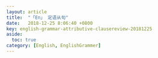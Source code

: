 ```yaml
---
layout: article
title:  "「En」 定语从句"
date:   2018-12-25 8:06:40 +0800
key: english-grammar-attributive-clausereview-20181225
aside:
  toc: true
category: [English, EnglishGrammer]
---
```

